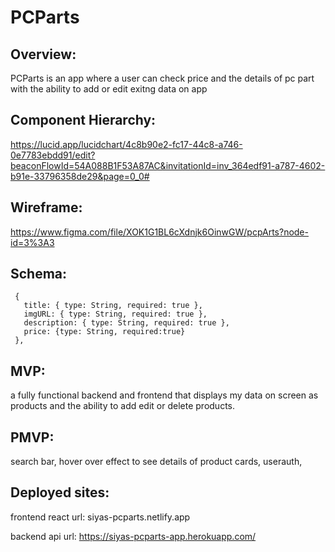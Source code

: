 # PCParts

## Overview: 
PCParts is an app where a user can check price and the details of pc part with the ability to add or edit exitng data on app

## Component Hierarchy:
https://lucid.app/lucidchart/4c8b90e2-fc17-44c8-a746-0e7783ebdd91/edit?beaconFlowId=54A088B1F53A87AC&invitationId=inv_364edf91-a787-4602-b91e-33796358de29&page=0_0#

## Wireframe:
https://www.figma.com/file/XOK1G1BL6cXdnjk6OinwGW/pcpArts?node-id=3%3A3
 
 ## Schema:
 ```
  {
    title: { type: String, required: true },
    imgURL: { type: String, required: true },
    description: { type: String, required: true },
    price: {type: String, required:true}
  },
 
  ```
  

 ## MVP: 
 a fully functional backend and frontend that displays my data on screen as products and the ability to add edit or delete products.
 
 ## PMVP:
 search bar, hover over effect to see details of product cards, userauth, 


## Deployed sites:
frontend react url: siyas-pcparts.netlify.app

backend api url:  https://siyas-pcparts-app.herokuapp.com/


